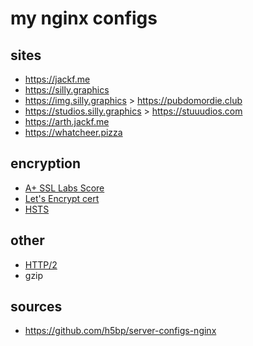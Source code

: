 # my nginx configs

## sites
- https://jackf.me
- https://silly.graphics
- https://img.silly.graphics > https://pubdomordie.club
- https://studios.silly.graphics > https://stuuudios.com
- https://arth.jackf.me
- https://whatcheer.pizza

## encryption
- [A+ SSL Labs Score](https://www.ssllabs.com/ssltest/analyze.html?d=jackf.me&latest)
- [Let's Encrypt cert](https://www.digitalocean.com/community/tutorials/how-to-secure-nginx-with-let-s-encrypt-on-ubuntu-14-04)
- [HSTS](https://hstspreload.appspot.com/)

## other
- [HTTP/2](https://tools.keycdn.com/http2-test)
- gzip

## sources
- https://github.com/h5bp/server-configs-nginx
